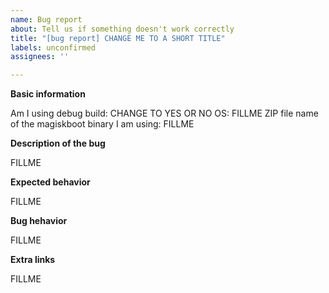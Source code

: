 ```yaml
---
name: Bug report
about: Tell us if something doesn't work correctly
title: "[bug report] CHANGE ME TO A SHORT TITLE"
labels: unconfirmed
assignees: ''

---
```


<!--
Hi! Please scroll down and the fill in the information (i.e. the "FILLME"s) in this template for your report,
this will help us to understand your report better ;)

Bad title examples:
- ls doesn't work
- missing file
- error
- issue with repack

Good title examples:
- ls doesn't show anything
- unpacked results lack of ... file
- command `magiskboot compress=xz` says "write failed with 9: Bad file description"
- repack says "sendfile: no error" on macOS

-->

**Basic information**

Am I using debug build: CHANGE TO YES OR NO
OS: FILLME
ZIP file name of the magiskboot binary I am using: FILLME

**Description of the bug**

<!-- include the command line you used if appropriate -->

FILLME

**Expected behavior**

<!-- check if the issue is also present on other platforms/OS and
     official Magisk android builds of magiskboot if possible -->

FILLME

**Bug hehavior**

<!-- the crash/error logs goes to here -->

FILLME

**Extra links**

<!-- to the resources like images files involved during the test if needed -->

FILLME
